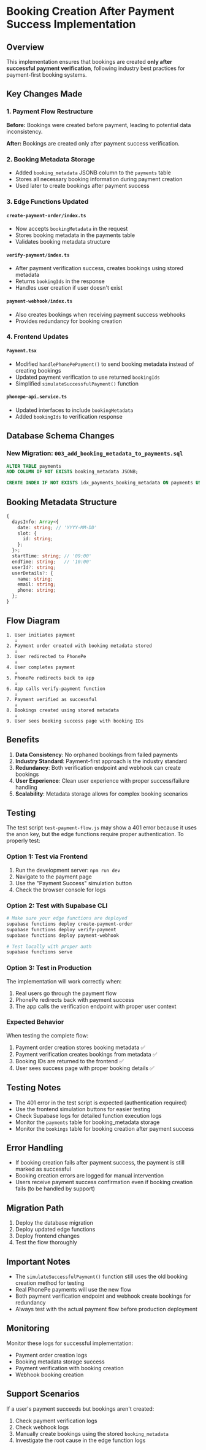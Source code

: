 # Booking Creation After Payment Success Implementation

## Overview

This implementation ensures that bookings are created **only after successful payment verification**, following industry best practices for payment-first booking systems.

## Key Changes Made

### 1. Payment Flow Restructure

**Before:** Bookings were created before payment, leading to potential data inconsistency.

**After:** Bookings are created only after payment success verification.

### 2. Booking Metadata Storage

- Added `booking_metadata` JSONB column to the `payments` table
- Stores all necessary booking information during payment creation
- Used later to create bookings after payment success

### 3. Edge Functions Updated

#### `create-payment-order/index.ts`
- Now accepts `bookingMetadata` in the request
- Stores booking metadata in the payments table
- Validates booking metadata structure

#### `verify-payment/index.ts`
- After payment verification success, creates bookings using stored metadata
- Returns `bookingIds` in the response
- Handles user creation if user doesn't exist

#### `payment-webhook/index.ts`
- Also creates bookings when receiving payment success webhooks
- Provides redundancy for booking creation

### 4. Frontend Updates

#### `Payment.tsx`
- Modified `handlePhonePePayment()` to send booking metadata instead of creating bookings
- Updated payment verification to use returned `bookingIds`
- Simplified `simulateSuccessfulPayment()` function

#### `phonepe-api.service.ts`
- Updated interfaces to include `bookingMetadata`
- Added `bookingIds` to verification response

## Database Schema Changes

### New Migration: `003_add_booking_metadata_to_payments.sql`

```sql
ALTER TABLE payments 
ADD COLUMN IF NOT EXISTS booking_metadata JSONB;

CREATE INDEX IF NOT EXISTS idx_payments_booking_metadata ON payments USING GIN (booking_metadata);
```

## Booking Metadata Structure

```typescript
{
  daysInfo: Array<{
    date: string; // 'YYYY-MM-DD'
    slot: {
      id: string;
    };
  }>;
  startTime: string; // '09:00'
  endTime: string;   // '10:00'
  userId?: string;
  userDetails?: {
    name: string;
    email: string;
    phone: string;
  };
}
```

## Flow Diagram

```
1. User initiates payment
   ↓
2. Payment order created with booking metadata stored
   ↓
3. User redirected to PhonePe
   ↓
4. User completes payment
   ↓
5. PhonePe redirects back to app
   ↓
6. App calls verify-payment function
   ↓
7. Payment verified as successful
   ↓
8. Bookings created using stored metadata
   ↓
9. User sees booking success page with booking IDs
```

## Benefits

1. **Data Consistency**: No orphaned bookings from failed payments
2. **Industry Standard**: Payment-first approach is the industry standard
3. **Redundancy**: Both verification endpoint and webhook can create bookings
4. **User Experience**: Clean user experience with proper success/failure handling
5. **Scalability**: Metadata storage allows for complex booking scenarios

## Testing

The test script `test-payment-flow.js` may show a 401 error because it uses the anon key, but the edge functions require proper authentication. To properly test:

### Option 1: Test via Frontend
1. Run the development server: `npm run dev`
2. Navigate to the payment page
3. Use the "Payment Success" simulation button
4. Check the browser console for logs

### Option 2: Test with Supabase CLI
```bash
# Make sure your edge functions are deployed
supabase functions deploy create-payment-order
supabase functions deploy verify-payment  
supabase functions deploy payment-webhook

# Test locally with proper auth
supabase functions serve
```

### Option 3: Test in Production
The implementation will work correctly when:
1. Real users go through the payment flow
2. PhonePe redirects back with payment success
3. The app calls the verification endpoint with proper user context

### Expected Behavior

When testing the complete flow:
1. Payment order creation stores booking metadata ✅
2. Payment verification creates bookings from metadata ✅  
3. Booking IDs are returned to the frontend ✅
4. User sees success page with proper booking details ✅

## Testing Notes

- The 401 error in the test script is expected (authentication required)
- Use the frontend simulation buttons for easier testing
- Check Supabase logs for detailed function execution logs
- Monitor the `payments` table for booking_metadata storage
- Monitor the `bookings` table for booking creation after payment success

## Error Handling

- If booking creation fails after payment success, the payment is still marked as successful
- Booking creation errors are logged for manual intervention
- Users receive payment success confirmation even if booking creation fails (to be handled by support)

## Migration Path

1. Deploy the database migration
2. Deploy updated edge functions
3. Deploy frontend changes
4. Test the flow thoroughly

## Important Notes

- The `simulateSuccessfulPayment()` function still uses the old booking creation method for testing
- Real PhonePe payments will use the new flow
- Both payment verification endpoint and webhook create bookings for redundancy
- Always test with the actual payment flow before production deployment

## Monitoring

Monitor these logs for successful implementation:
- Payment order creation logs
- Booking metadata storage success
- Payment verification with booking creation
- Webhook booking creation

## Support Scenarios

If a user's payment succeeds but bookings aren't created:
1. Check payment verification logs
2. Check webhook logs  
3. Manually create bookings using the stored `booking_metadata`
4. Investigate the root cause in the edge function logs 